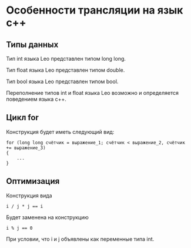 # Особенности трансляции на язык c++

## Типы данных

Тип int языка Leo представлен типом long long.

Тип float языка Leo представлен типом double.

Тип bool языка Leo представлен типом bool.

Переполнение типов int и float языка Leo возможно и определяется поведением языка c++.

## Цикл for

Конструкция будет иметь следующий вид:

```
for (long long счётчик = выражение_1; счётчик < выражение_2, счётчик += выражение_3)
{
    ...
}
```

## Оптимизация

Конструкция вида

```
i / j * j == i
```

Будет заменена на конструкцию

```
i % j == 0
```

При условии, что i и j объявлены как переменные типа int.
